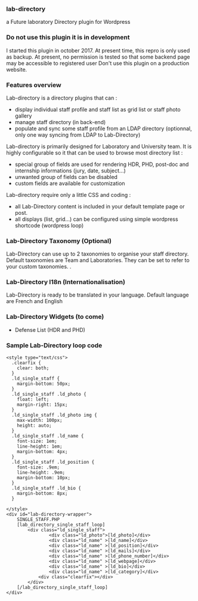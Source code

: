 ### lab-directory
a Future laboratory Directory plugin for Wordpress

### Do not use this plugin it is in development 

I started this plugin in october 2017. At present time, this repro is only used as backup. 
At present, no permission is tested so that some backend page may be accessible to registered user 
Don't use this plugin on a production website. 

### Features overview
Lab-directory is a directory plugins that can :
- display individual staff profile and staff list as grid list or staff photo gallery
- manage staff directory (in back-end)
- populate and sync some staff profile from an LDAP directory (optionnal, only one way syncing from LDAP to Lab-Directory)

Lab-directory is primarily designed for Laboratory and University team. It is highly configurable so it that can be used to browse most directory list :
- special group of fields are used for rendering HDR, PHD, post-doc and internship informations (jury, date, subject...)
- unwanted group of fields can be disabled
- custom fields are available for customization  

Lab-directory require only a little CSS and coding : 
- all Lab-Directory content is included in your default template page or post.
- all displays (list, grid...) can be configured using simple wordpress shortcode (wordpress loop) 

### Lab-Directory Taxonomy (Optional)
Lab-Directory can use up to 2 taxonomies to organise your staff directory. Default taxonomies are Team and Laboratories. They can be set to refer to your custom taxonomies. . 

### Lab-Directory I18n (Internationalisation)
Lab-Directory is ready to be translated in your language. Default language are French and English 

### Lab-Directory Widgets (to come)
- Defense List (HDR and PHD)


### Sample Lab-Directory loop code
```
<style type="text/css">
  .clearfix {
    clear: both;
  }
  .ld_single_staff {
    margin-bottom: 50px;
  }
  .ld_single_staff .ld_photo {
    float: left;
    margin-right: 15px;
  }
  .ld_single_staff .ld_photo img {
    max-width: 100px;
    height: auto;
  }
  .ld_single_staff .ld_name {
    font-size: 1em;
    line-height: 1em;
    margin-bottom: 4px;
  }
  .ld_single_staff .ld_position {
    font-size: .9em;
    line-height: .9em;
    margin-bottom: 10px;
  }
  .ld_single_staff .ld_bio {
    margin-bottom: 8px;
  }

</style>
<div id="lab-directory-wrapper">
    SINGLE_STAFF.PHP
    [lab_directory_single_staff_loop]
        <div class="ld_single_staff">
                <div class="ld_photo">[ld_photo]</div>
            	<div class="ld_name" >[ld_name]</div> 
            	<div class="ld_name" >[ld_position]</div>
                <div class="ld_name" >[ld_mails]</div>
                <div class="ld_name" >[ld_phone_number]</div>
                <div class="ld_name" >[ld_webpage]</div>
                <div class="ld_name" >[ld_bio]</div>
                <div class="ld_name" >[ld_category]</div>
            <div class="clearfix"></div>
        </div>
    [/lab_directory_single_staff_loop]
</div>
```

